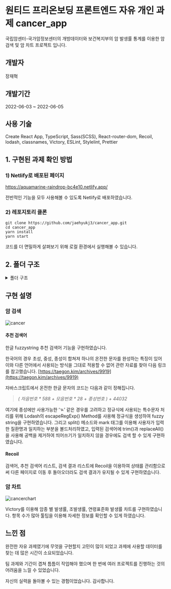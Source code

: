 # 원티드 프리온보딩 프론트엔드 자유 개인 과제 cancer_app

국립암센터-국가암정보센터의 개방데이터와 보건복지부의 암 발생률 통계를 이용한 암 검색 및 암 차트 프로젝트 입니다.

## 개발자

장재혁

## 개발기간

2022-06-03 ~ 2022-06-05

## 사용 기술

Create React App, TypeScript, Sass(SCSS), React-router-dom, Recoil, lodash, classnames, Victory, ESLint, Stylelint, Prettier

## 1. 구현된 과제 확인 방법

### 1) Netlify로 배포된 페이지

https://aquamarine-raindrop-bc4e10.netlify.app/

전반적인 기능을 모두 사용해볼 수 있도록 Netlify로 배포하였습니다.

### 2) 레포지토리 클론

```
git clone https://github.com/jaehyukj3/cancer_app.git
cd cancer_app
yarn install
yarn start
```

코드를 더 면밀하게 살펴보기 위해 로컬 환경에서 실행해볼 수 있습니다.

## 2. 폴더 구조
<details>
<summary>폴더 구조</summary>
<div markdown="1">
    
```
src
│  index.tsx
│  logo.svg
│  react-app-env.d.ts
│  reportWebVitals.ts
│  setupTests.ts
│
├─assets
│  │  index.ts
│  │
│  └─svgs
│          magnifier-icon.svg
│
├─components
│  └─TabBar
│          BottomTab.module.scss
│          index.tsx
│
├─hooks
│  │  index.tsx
│  │  useFuzzyStringMatching.ts
│  │
│  └─state
│          index.ts
│
├─recoil
│      cancer.ts
│      
├─routes
│  │  index.jsx
│  │  Routes.module.scss
│  │
│  ├─Cancer
│  │  │  cancer.module.scss
│  │  │  index.tsx
│  │  │
│  │  ├─ResultList
│  │  │      index.tsx
│  │  │      resultList.module.scss
│  │  │
│  │  ├─SearchInput
│  │  │      index.tsx
│  │  │      searchInput.module.scss
│  │  │
│  │  └─SearchList
│  │          index.tsx
│  │          Match.tsx
│  │          searchList.module.scss
│  │
│  └─CancerChart
│      │  cancerChart.module.scss
│      │  index.tsx
│      │
│      ├─Chart
│      │      index.tsx
│      │
│      └─_utils
│              convertCancerData.ts
│
├─styles
│  │  index.js
│  │  index.scss
│  │
│  ├─base
│  │      _fonts.scss
│  │      _more.scss
│  │      _reset.scss
│  │
│  └─constants
│          _colors.scss
│
├─types
│      cancer.ts
│
└─utils
    │  index.ts
    │
    ├─data
    │      data.js
    │      rateData.js
    │
    └─fuzzystringmatching
            createFuzzyMatcher.ts
```

- 📁assets

  - 이미지나 아이콘과 같은 파일들을 모아둔 폴더입니다.

- 📁components

  - 화면을 구성하는데에 있어 필요한 컴포넌트들을 모아둔 폴더입니다.

- 📁hooks

  - Custom hooks를 모아둔 폴더입니다.

- 📁routes

  - 라우팅 대상을 모아둔 폴더입니다.

- 📁recoil

  - recoil 관련된 파일들을 모아둔 폴더입니다.

- 📁styles

  - 전역 스타일링, 변수, mixins 등 전역에서 사용되는 스타일링 관련 파일들을 모아둔 폴더입니다.

- 📁types

  - 전역적으로 사용되는 타입을 모아둔 폴더입니다.

- 📁utils

  - data, fuzzy string matching 등 다양한 활용 요소들을 모아둔 폴더입니다.
</div>
</details>

## 구현 설명

### 암 검색

![cancer](https://user-images.githubusercontent.com/87752210/172032026-661cba44-a33c-45aa-9aeb-d9eb8f45895f.gif)

#### 추천 검색어

한글 fuzzystring 추천 검색어 기능을 구현하였습니다.

한국어의 경우 초성, 중성, 종성이 합쳐져 하나의 온전한 문자를 완성하는 특징이 있어 이와 다른 언어에서 사용되는 방식을 그대로 적용할 수 없어 관련 자료를 찾아 다음 링크를 참고했습니다.
[https://taegon.kim/archives/9919](https://taegon.kim/archives/9919)

자바스크립트에서 온전한 한글 문자의 코드는 다음과 같이 정해집니다.

> *( 자음번호 * 588 + 모음번호 * 28 + 종성번호 ) + 44032*

여기에 종성에만 사용가능한 ‘ㄳ’ 같은 경우를 고려하고 정규식에 사용되는 특수문자 처리를 위해 Lodash의 escapeRegExp() Method를 사용해 정규식을 생성하여 fuzzy string을 구현하였습니다.
그리고 split() 메소드와 mark 태그를 이용해 사용자가 입력한 질환명과 일치하는 부분을 볼드처리하였고, 입력된 검색어에 trim()과 replaceAll() 을 사용해 공백을 제거하여 띄어쓰기가 일치하지 않을 경우에도 검색 할 수 있게 구현하였습니다.

#### Recoil

검색어, 추천 검색어 리스트, 검색 결과 리스트에 Recoil을 이용하여 상태를 관리함으로써 다른 페이지로 이동 후 돌아오더라도 검색 결과가 유지될 수 있게 구현하였습니다.

### 암 차트

![cancerchart](https://user-images.githubusercontent.com/87752210/172032031-75168b67-67b1-4f62-8697-1914a849361a.gif)

Victory를 이용해 암종 별 발생률, 조발생률, 연령표준화 발생률 차트를 구현하였습니다. 항목 수가 많아 툴팁을 이용해 자세한 정보를 확인할 수 있게 하였습니다.

## 느낀 점

완전한 자유 과제였기에 무엇을 구현할지 고민이 많이 되었고 과제에 사용할 데이터를 찾는 데 많은 시간이 소요되었습니다.

팀 과제와 기간이 겹쳐 틈틈이 작업해야 했으며 한 번에 여러 프로젝트를 진행하는 것의 어려움을 느낄 수 있었습니다.

자신의 실력을 돌아볼 수 있는 경험이었습니다. 감사합니다.
